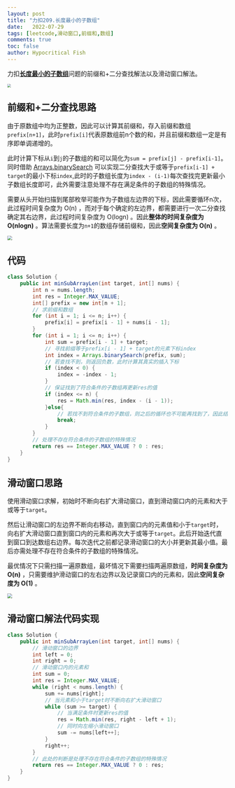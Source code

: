 ```yaml
---
layout: post
title: "力扣209.长度最小的子数组"
date:   2022-07-29
tags: [leetcode,滑动窗口,前缀和,数组]
comments: true
toc: false
author: Hypocritical Fish
---
```


力扣[**长度最小的子数组**](https://leetcode.cn/problems/minimum-size-subarray-sum/)问题的前缀和+二分查找解法以及滑动窗口解法。<!-- more -->

<img src="https://hypofish-crowdfunding.oss-cn-shanghai.aliyuncs.com/myblog/20220729131908.png" style="zoom:50%;" />



## 前缀和+二分查找思路

​		由于原数组中均为正整数，因此可以计算其前缀和，存入前缀和数组`prefix[n+1]`，此时`prefix[i]`代表原数组前n个数的和，并且前缀和数组一定是有序即单调递增的。

​		此时计算下标从`i`到`j`的子数组的和可以简化为`sum = prefix[j] - prefix[i-1]`。同时借助 [Arrays.binarySearch](https://blog.csdn.net/qq_39548700/article/details/113352646) 可以实现二分查找大于或等于`prefix[i-1] + target`的最小下标`index`,此时的子数组长度为`index - (i-1)`每次查找完更新最小子数组长度即可，此外需要注意处理不存在满足条件的子数组的特殊情况。

​		需要从头开始扫描到尾部枚举可能作为子数组左边界的下标，因此需要循环n次，此过程时间复杂度为 O(n) ，而对于每个确定的左边界，都需要进行一次二分查找确定其右边界，此过程时间复杂度为 O(logn) 。因此**整体的时间复杂度为 O(nlogn)** 。算法需要长度为`n+1`的数组存储前缀和，因此**空间复杂度为 O(n)** 。

<img src="https://hypofish-crowdfunding.oss-cn-shanghai.aliyuncs.com/myblog/20220729135531.png" style="zoom: 67%;" />



## 代码

```java
class Solution {
    public int minSubArrayLen(int target, int[] nums) {
		int n = nums.length;
		int res = Integer.MAX_VALUE;
		int[] prefix = new int[n + 1];
		// 求前缀和数组
		for (int i = 1; i <= n; i++) {
			prefix[i] = prefix[i - 1] + nums[i - 1];
		}
		for (int i = 1; i <= n; i++) {
			int sum = prefix[i - 1] + target;
			// 寻找前缀等于prefix[i - 1] + target的元素下标index
			int index = Arrays.binarySearch(prefix, sum);
			// 若查找不到，则返回负数，此时计算其真实的插入下标
			if (index < 0) {
				index = -index - 1;
			}
			// 保证找到了符合条件的子数组再更新res的值
			if (index <= n) {
				res = Math.min(res, index - (i - 1));
			}else{
                // 若找不到符合条件的子数组，则之后的循环也不可能再找到了，因此结束循环
                break;
            }
		}
		// 处理不存在符合条件的子数组的特殊情况
		return res == Integer.MAX_VALUE ? 0 : res;
    }
}
```





## 滑动窗口思路

​		使用滑动窗口求解，初始时不断向右扩大滑动窗口，直到滑动窗口内的元素和大于或等于`target`。

​		然后让滑动窗口的左边界不断向右移动，直到窗口内的元素值和小于`target`时，向右扩大滑动窗口直到窗口内的元素和再次大于或等于`target`。此后开始迭代直到窗口到达数组右边界。每次迭代之前都记录滑动窗口的大小并更新其最小值。最后亦需处理不存在符合条件的子数组的特殊情况。

​		最优情况下只需扫描一遍原数组，最坏情况下需要扫描两遍原数组，**时间复杂度为 O(n)** ，只需要维护滑动窗口的左右边界以及记录窗口内的元素和，因此**空间复杂度为 O(1)** 。

<img src="https://hypofish-crowdfunding.oss-cn-shanghai.aliyuncs.com/myblog/20220729140710.png" style="zoom:67%;" />



## 滑动窗口解法代码实现

```java
class Solution {
    public int minSubArrayLen(int target, int[] nums) {
		// 滑动窗口的边界
		int left = 0;
		int right = 0;
		// 滑动窗口内的元素和
		int sum = 0;
		int res = Integer.MAX_VALUE;
		while (right < nums.length) {
			sum += nums[right];
			// 当元素和小于target时不断向右扩大滑动窗口
			while (sum >= target) {
				// 当满足条件时更新res的值
				res = Math.min(res, right - left + 1);
				// 同时向左缩小滑动窗口
				sum -= nums[left++];
			}
			right++;
		}
		// 此处的判断是处理不存在符合条件的子数组的特殊情况
		return res == Integer.MAX_VALUE ? 0 : res;
    }
}
```

